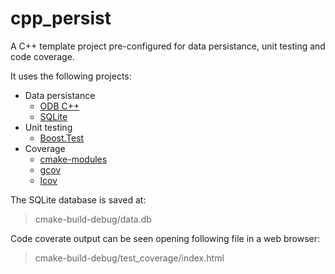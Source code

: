 # cpp_persist
A C++ template project pre-configured for data persistance, unit testing and code coverage.

It uses the following projects:
- Data persistance
  - [ODB C++](https://www.codesynthesis.com/products/odb/)
  - [SQLite](https://www.sqlite.org/index.html)
- Unit testing
  - [Boost.Test](https://www.boost.org/doc/libs/1_66_0/libs/test/doc/html/index.html)
- Coverage
  - [cmake-modules](https://github.com/bilke/cmake-modules)
  - [gcov](https://gcc.gnu.org/onlinedocs/gcc/Gcov.html)
  - [lcov](http://ltp.sourceforge.net/coverage/lcov.php)

The SQLite database is saved at:
> cmake-build-debug/data.db

Code coverate output can be seen opening following file in a web browser:  
> cmake-build-debug/test_coverage/index.html
